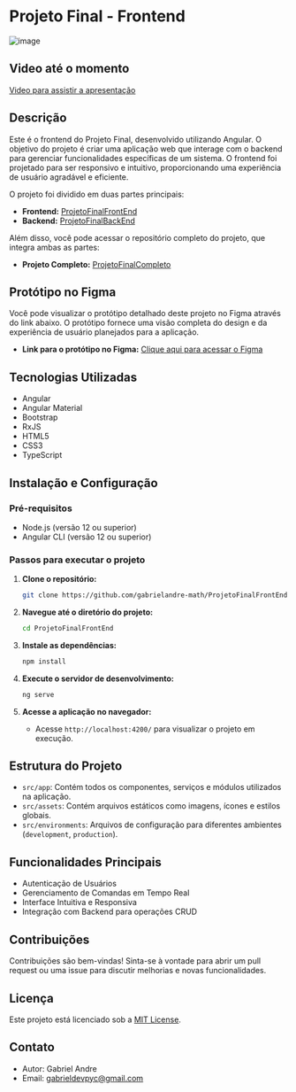 # Projeto Final - Frontend
![image](https://github.com/user-attachments/assets/dfb9f8ea-8aac-488e-8ecf-cc0b175ae122)
## Video até o momento
[Video para assistir a apresentação](https://youtu.be/0qw5dBFs1Mc)
## Descrição

Este é o frontend do Projeto Final, desenvolvido utilizando Angular. O objetivo do projeto é criar uma aplicação web que interage com o backend para gerenciar funcionalidades específicas de um sistema. O frontend foi projetado para ser responsivo e intuitivo, proporcionando uma experiência de usuário agradável e eficiente.

O projeto foi dividido em duas partes principais:

- **Frontend:** [ProjetoFinalFrontEnd](https://github.com/gabrielandre-math/ProjetoFinalFrontEnd)
- **Backend:** [ProjetoFinalBackEnd](https://github.com/gabrielandre-math/ProjetoFinalBackend)

Além disso, você pode acessar o repositório completo do projeto, que integra ambas as partes:

- **Projeto Completo:** [ProjetoFinalCompleto](https://github.com/gabrielandre-math/ProjetoFinalCompleto)

## Protótipo no Figma

Você pode visualizar o protótipo detalhado deste projeto no Figma através do link abaixo. O protótipo fornece uma visão completa do design e da experiência de usuário planejados para a aplicação.

- **Link para o protótipo no Figma:** [Clique aqui para acessar o Figma](https://www.figma.com/design/tUEInhGX4TW3lHFKzufQGj/Untitled?node-id=0-1&t=nx7Xo5ZYcCzUpgoi-1)


## Tecnologias Utilizadas

- Angular
- Angular Material
- Bootstrap
- RxJS
- HTML5
- CSS3
- TypeScript

## Instalação e Configuração

### Pré-requisitos

- Node.js (versão 12 ou superior)
- Angular CLI (versão 12 ou superior)

### Passos para executar o projeto

1. **Clone o repositório:**
   ```bash
   git clone https://github.com/gabrielandre-math/ProjetoFinalFrontEnd.git
   ```

2. **Navegue até o diretório do projeto:**
   ```bash
   cd ProjetoFinalFrontEnd
   ```

3. **Instale as dependências:**
   ```bash
   npm install
   ```

4. **Execute o servidor de desenvolvimento:**
   ```bash
   ng serve
   ```

5. **Acesse a aplicação no navegador:**
   - Acesse `http://localhost:4200/` para visualizar o projeto em execução.

## Estrutura do Projeto

- `src/app`: Contém todos os componentes, serviços e módulos utilizados na aplicação.
- `src/assets`: Contém arquivos estáticos como imagens, ícones e estilos globais.
- `src/environments`: Arquivos de configuração para diferentes ambientes (`development`, `production`).

## Funcionalidades Principais

- Autenticação de Usuários
- Gerenciamento de Comandas em Tempo Real
- Interface Intuitiva e Responsiva
- Integração com Backend para operações CRUD

## Contribuições

Contribuições são bem-vindas! Sinta-se à vontade para abrir um pull request ou uma issue para discutir melhorias e novas funcionalidades.

## Licença

Este projeto está licenciado sob a [MIT License](LICENSE).

## Contato

- Autor: Gabriel Andre
- Email: gabrieldevpyc@gmail.com
